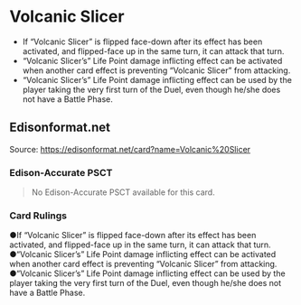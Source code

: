 # Volcanic Slicer

*   If “Volcanic Slicer” is flipped face-down after its effect has been activated, and flipped-face up in the same turn, it can attack that turn.
*   “Volcanic Slicer’s” Life Point damage inflicting effect can be activated when another card effect is preventing “Volcanic Slicer” from attacking.
*   “Volcanic Slicer’s” Life Point damage inflicting effect can be used by the player taking the very first turn of the Duel, even though he/she does not have a Battle Phase.

## Edisonformat.net

Source: https://edisonformat.net/card?name=Volcanic%20Slicer

### Edison-Accurate PSCT

> No Edison-Accurate PSCT available for this card.

### Card Rulings

●If “Volcanic Slicer” is flipped face-down after its effect has been activated, and flipped-face up in the same turn, it can attack that turn.
●“Volcanic Slicer’s” Life Point damage inflicting effect can be activated when another card effect is preventing “Volcanic Slicer” from attacking.
●“Volcanic Slicer’s” Life Point damage inflicting effect can be used by the player taking the very first turn of the Duel, even though he/she does not have a Battle Phase.
            